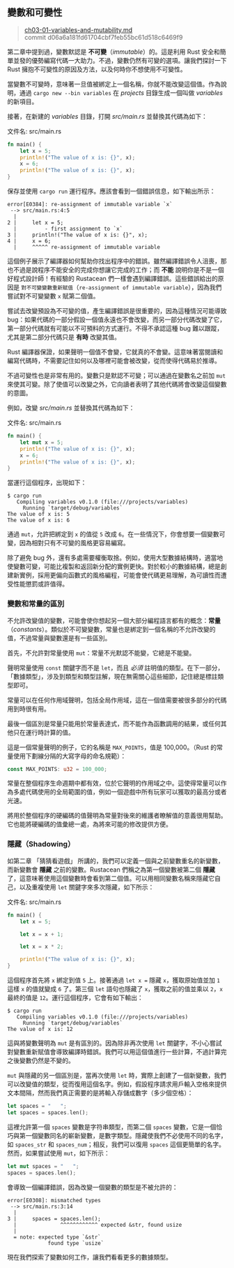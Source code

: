## 變數和可變性

> [ch03-01-variables-and-mutability.md](https://github.com/rust-lang/book/blob/master/second-edition/src/ch03-01-variables-and-mutability.md)
> <br>
> commit d06a6a181fd61704cbf7feb55bc61d518c6469f9

第二章中提到過，變數默認是 **不可變**（*immutable*）的。這是利用 Rust 安全和簡單並發的優勢編寫代碼一大助力。不過，變數仍然有可變的選項。讓我們探討一下 Rust 擁抱不可變性的原因及方法，以及何時你不想使用不可變性。

當變數不可變時，意味著一旦值被綁定上一個名稱，你就不能改變這個值。作為說明，通過 `cargo new --bin variables` 在 *projects* 目錄生成一個叫做 *variables* 的新項目。

接著，在新建的 *variables* 目錄，打開 *src/main.rs* 並替換其代碼為如下：

<span class="filename">文件名: src/main.rs</span>

```rust
fn main() {
    let x = 5;
    println!("The value of x is: {}", x);
    x = 6;
    println!("The value of x is: {}", x);
}
```

保存並使用 `cargo run` 運行程序。應該會看到一個錯誤信息，如下輸出所示：

```text
error[E0384]: re-assignment of immutable variable `x`
 --> src/main.rs:4:5
  |
2 |     let x = 5;
  |         - first assignment to `x`
3 |     println!("The value of x is: {}", x);
4 |     x = 6;
  |     ^^^^^ re-assignment of immutable variable
```

這個例子展示了編譯器如何幫助你找出程序中的錯誤。雖然編譯錯誤令人沮喪，那也不過是說程序不能安全的完成你想讓它完成的工作；而 **不能** 說明你是不是一個好程式設計師！有經驗的 Rustacean 們一樣會遇到編譯錯誤。這些錯誤給出的原因是 `對不可變變數重新賦值`（`re-assignment of immutable variable`），因為我們嘗試對不可變變數 `x` 賦第二個值。

嘗試去改變預設為不可變的值，產生編譯錯誤是很重要的，因為這種情況可能導致 bug：如果代碼的一部分假設一個值永遠也不會改變，而另一部分代碼改變了它，第一部分代碼就有可能以不可預料的方式運行。不得不承認這種 bug 難以跟蹤，尤其是第二部分代碼只是 **有時** 改變其值。

Rust 編譯器保證，如果聲明一個值不會變，它就真的不會變。這意味著當閱讀和編寫代碼時，不需要記住如何以及哪裡可能會被改變，從而使得代碼易於推導。

不過可變性也是非常有用的。變數只是默認不可變；可以通過在變數名之前加 `mut` 來使其可變。除了使值可以改變之外，它向讀者表明了其他代碼將會改變這個變數的意圖。

例如，改變 *src/main.rs* 並替換其代碼為如下：

<span class="filename">文件名: src/main.rs</span>

```rust
fn main() {
    let mut x = 5;
    println!("The value of x is: {}", x);
    x = 6;
    println!("The value of x is: {}", x);
}
```

當運行這個程序，出現如下：

```text
$ cargo run
   Compiling variables v0.1.0 (file:///projects/variables)
     Running `target/debug/variables`
The value of x is: 5
The value of x is: 6
```

通過 `mut`，允許把綁定到 `x` 的值從 `5` 改成 `6`。在一些情況下，你會想要一個變數可變，因為相對只有不可變的風格更容易編寫。

除了避免 bug 外，還有多處需要權衡取捨。例如，使用大型數據結構時，適當地使變數可變，可能比複製和返回新分配的實例更快。對於較小的數據結構，總是創建新實例，採用更偏向函數式的風格編程，可能會使代碼更易理解，為可讀性而遭受性能懲罰或許值得。

### 變數和常量的區別

不允許改變值的變數，可能會使你想起另一個大部分編程語言都有的概念：**常量**（*constants*）。類似於不可變變數，常量也是綁定到一個名稱的不允許改變的值，不過常量與變數還是有一些區別。

首先，不允許對常量使用 `mut`：常量不光默認不能變，它總是不能變。

聲明常量使用 `const` 關鍵字而不是 `let`，而且 *必須* 註明值的類型。在下一部分，「數據類型」，涉及到類型和類型註解，現在無需關心這些細節，記住總是標註類型即可。

常量可以在任何作用域聲明，包括全局作用域，這在一個值需要被很多部分的代碼用到時很有用。

最後一個區別是常量只能用於常量表達式，而不能作為函數調用的結果，或任何其他只在運行時計算的值。

這是一個常量聲明的例子，它的名稱是 `MAX_POINTS`，值是 100,000。（Rust 的常量使用下劃線分隔的大寫字母的命名規範）：

```rust
const MAX_POINTS: u32 = 100_000;
```

常量在整個程序生命週期中都有效，位於它聲明的作用域之中。這使得常量可以作為多處代碼使用的全局範圍的值，例如一個遊戲中所有玩家可以獲取的最高分或者光速。

將用於整個程序的硬編碼的值聲明為常量對後來的維護者瞭解值的意義很用幫助。它也能將硬編碼的值彙總一處，為將來可能的修改提供方便。

### 隱藏（Shadowing）

如第二章 「猜猜看遊戲」 所講的，我們可以定義一個與之前變數重名的新變數，而新變數會 **隱藏** 之前的變數。Rustacean 們稱之為第一個變數被第二個 **隱藏** 了，這意味著使用這個變數時會看到第二個值。可以用相同變數名稱來隱藏它自己，以及重複使用 `let` 關鍵字來多次隱藏，如下所示：

<span class="filename">文件名: src/main.rs</span>

```rust
fn main() {
    let x = 5;

    let x = x + 1;

    let x = x * 2;

    println!("The value of x is: {}", x);
}
```

這個程序首先將 `x` 綁定到值 `5` 上。接著通過 `let x =` 隱藏 `x`，獲取原始值並加 `1` 這樣 `x` 的值就變成 `6` 了。第三個 `let` 語句也隱藏了 `x`，獲取之前的值並乘以 `2`，`x` 最終的值是 `12`。運行這個程序，它會有如下輸出：

```text
$ cargo run
   Compiling variables v0.1.0 (file:///projects/variables)
     Running `target/debug/variables`
The value of x is: 12
```

這與將變數聲明為 `mut` 是有區別的。因為除非再次使用 `let` 關鍵字，不小心嘗試對變數重新賦值會導致編譯時錯誤。我們可以用這個值進行一些計算，不過計算完之後變數仍然是不變的。

`mut` 與隱藏的另一個區別是，當再次使用 `let` 時，實際上創建了一個新變數，我們可以改變值的類型，從而復用這個名字。例如，假設程序請求用戶輸入空格來提供文本間隔，然而我們真正需要的是將輸入存儲成數字（多少個空格）：

```rust
let spaces = "   ";
let spaces = spaces.len();
```

這裡允許第一個 `spaces` 變數是字符串類型，而第二個 `spaces` 變數，它是一個恰巧與第一個變數同名的嶄新變數，是數字類型。隱藏使我們不必使用不同的名字，如 `spaces_str` 和 `spaces_num`；相反，我們可以復用 `spaces` 這個更簡單的名字。然而，如果嘗試使用 `mut`，如下所示：

```rust
let mut spaces = "   ";
spaces = spaces.len();
```

會導致一個編譯錯誤，因為改變一個變數的類型是不被允許的：

```text
error[E0308]: mismatched types
 --> src/main.rs:3:14
  |
3 |     spaces = spaces.len();
  |              ^^^^^^^^^^^^ expected &str, found usize
  |
  = note: expected type `&str`
             found type `usize`
```

現在我們探索了變數如何工作，讓我們看看更多的數據類型。